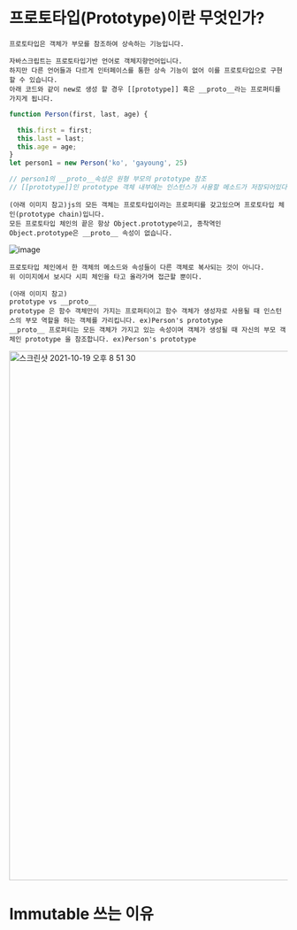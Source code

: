 # 프로토타입(Prototype)이란 무엇인가?
~~~
프로토타입은 객체가 부모를 참조하여 상속하는 기능입니다.
~~~
~~~
자바스크립트는 프로토타입기반 언어로 객체지향언어입니다. 
하지만 다른 언어들과 다르게 인터페이스를 통한 상속 기능이 없어 이를 프로토타입으로 구현할 수 있습니다.
아래 코드와 같이 new로 생성 할 경우 [[prototype]] 혹은 __proto__라는 프로퍼티를 가지게 됩니다.
~~~
~~~javascript
function Person(first, last, age) {

  this.first = first;
  this.last = last;
  this.age = age;
}
let person1 = new Person('ko', 'gayoung', 25)

// person1의 __proto__속성은 원형 부모의 prototype 참조
// [[prototype]]인 prototype 객체 내부에는 인스턴스가 사용할 메소드가 저장되어있다.
~~~
~~~
(아래 이미지 참고)js의 모든 객체는 프로토타입이라는 프로퍼티를 갖고있으며 프로토타입 체인(prototype chain)입니다.
모든 프로토타입 체인의 끝은 항상 Object.prototype이고, 종착역인 Object.prototype은 __proto__ 속성이 없습니다.
~~~
![image](https://user-images.githubusercontent.com/36693355/137751282-b480ae38-1563-4d55-9400-07c1c295daef.png)
~~~
프로토타입 체인에서 한 객체의 메소드와 속성들이 다른 객체로 복사되는 것이 아니다. 
위 이미지에서 보시다 시피 체인을 타고 올라가며 접근할 뿐이다.
~~~

~~~
(아래 이미지 참고)
prototype vs __proto__
prototype 은 함수 객체만이 가지는 프로퍼티이고 함수 객체가 생성자로 사용될 때 인스턴스의 부모 역할을 하는 객체를 가리킵니다. ex)Person's prototype 
__proto__ 프로퍼티는 모든 객체가 가지고 있는 속성이며 객체가 생성될 때 자신의 부모 객체인 prototype 을 참조합니다. ex)Person's prototype
~~~
  <img width="957" alt="스크린샷 2021-10-19 오후 8 51 30" src="https://user-images.githubusercontent.com/36693355/137903932-9902c37d-cf63-422b-a3f3-0ee3fae6da5f.png">


# Immutable 쓰는 이유

~~~

~~~
